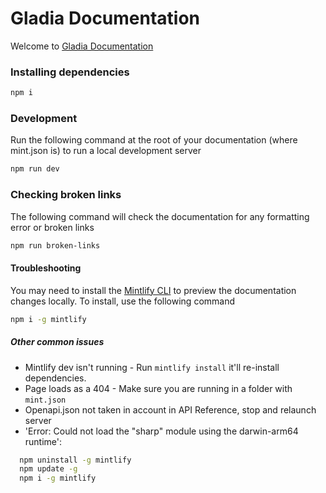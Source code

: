 # Gladia Documentation

Welcome to [Gladia Documentation](https://docs.gladia.io)


### Installing dependencies

```bash
npm i
```

### Development

Run the following command at the root of your documentation (where mint.json is) to run a local development server

```bash
npm run dev
```

### Checking broken links

The following command will check the documentation for any formatting error or broken links

```bash
npm run broken-links
```

#### Troubleshooting

You may need to install the [Mintlify CLI](https://www.npmjs.com/package/mintlify) to preview the documentation changes locally. To install, use the following command

```bash
npm i -g mintlify
```

##### Other common issues

- Mintlify dev isn't running - Run `mintlify install` it'll re-install dependencies.
- Page loads as a 404 - Make sure you are running in a folder with `mint.json`
- Openapi.json not taken in account in API Reference, stop and relaunch server
- 'Error: Could not load the "sharp" module using the darwin-arm64 runtime':

```bash
  npm uninstall -g mintlify
  npm update -g
  npm i -g mintlify
```
